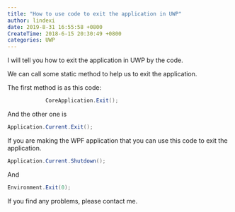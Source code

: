 ```yaml
---
title: "How to use code to exit the application in UWP"
author: lindexi
date: 2019-8-31 16:55:58 +0800
CreateTime: 2018-6-15 20:30:49 +0800
categories: UWP
---
```


I will tell you how to exit the application in UWP by the code.

<!--more-->



We can call some static method to help us to exit the application.

The first method is as this code:

```csharp
            CoreApplication.Exit();

```

And the other one is 

```csharp
Application.Current.Exit();
```

If you are making the WPF application that you can use this code to exit the application.

```csharp
Application.Current.Shutdown();

```

And

```csharp
Environment.Exit(0);

```

If you find any problems, please contact me.

